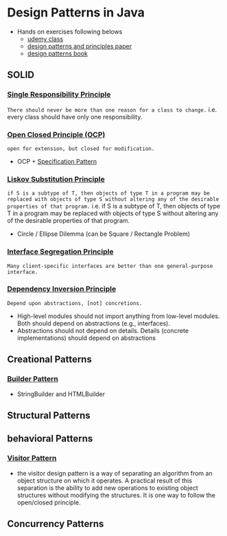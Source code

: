 # Design Patterns in Java
- Hands on exercises following belows 
  - [udemy class](https://www.udemy.com/course/design-patterns-java/)
  - [design patterns and principles paper](https://fi.ort.edu.uy/innovaportal/file/2032/1/design_principles.pdf)
  - [design patterns book](https://en.wikipedia.org/wiki/Design_Patterns)

## SOLID

### [Single Responsibility Principle](https://en.wikipedia.org/wiki/Single-responsibility_principle) 
`There should never be more than one reason for a class to change.` i.e. every class should have only one responsibility.

### [Open Closed Principle (OCP)](https://en.wikipedia.org/wiki/Open–closed_principle)
`open for extension, but closed for modification.`
- OCP + [Specification Pattern](https://en.wikipedia.org/wiki/Specification_pattern)
  
### [Liskov Substitution Principle](https://en.wikipedia.org/wiki/Liskov_substitution_principle)
`if S is a subtype of T, then objects of type T in a program may be replaced with objects of type S without altering any of the desirable properties of that program.` i.e. if S is a subtype of T, then objects of type T in a program may be replaced with objects of type S without altering any of the desirable properties of that program.
- Circle / Ellipse Dilemma (can be Square / Rectangle Problem)

### [Interface Segregation Principle](https://en.wikipedia.org/wiki/Interface_segregation_principle)
`Many client-specific interfaces are better than one general-purpose interface.`

### [Dependency Inversion Principle](https://en.wikipedia.org/wiki/Dependency_inversion_principle)
`Depend upon abstractions, [not] concretions.`
- High-level modules should not import anything from low-level modules. Both should depend on abstractions (e.g., interfaces).
- Abstractions should not depend on details. Details (concrete implementations) should depend on abstractions

## Creational Patterns
### [Builder Pattern](https://en.wikipedia.org/wiki/Builder_pattern)
- StringBuilder and HTMLBuilder

## Structural Patterns

## behavioral Patterns
### [Visitor Pattern](https://en.wikipedia.org/wiki/Visitor_pattern)
- the visitor design pattern is a way of separating an algorithm from an object structure on which it operates. A practical result of this separation is the ability to add new operations to existing object structures without modifying the structures. It is one way to follow the open/closed principle.

## Concurrency Patterns